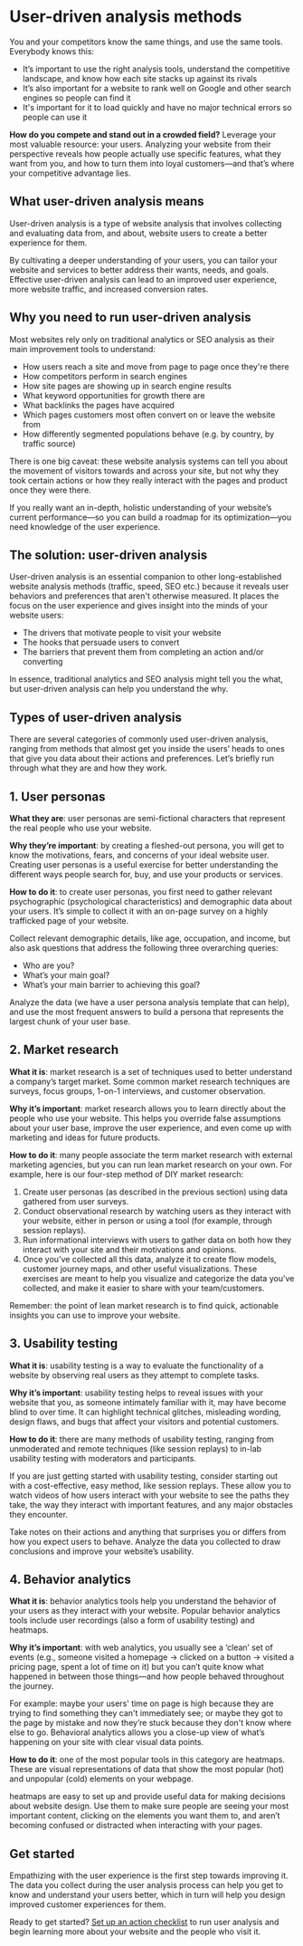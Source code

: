 # User-driven analysis methods

You and your competitors know the same things, and use the same tools.
Everybody knows this:

- It’s important to use the right analysis tools, understand the competitive landscape, and know how each site stacks up against its rivals
- It’s also important for a website to rank well on Google and other search engines so people can find it
- It's important for it to load quickly and have no major technical errors so people can use it

**How do you compete and stand out in a crowded field?** Leverage your most valuable resource: your users. Analyzing your website from their perspective reveals how people actually use specific features, what they want from you, and how to turn them into loyal customers—and that’s where your competitive advantage lies.

## What user-driven analysis means

User-driven analysis is a type of website analysis that involves collecting and evaluating data from, and about, website users to create a better experience for them.

By cultivating a deeper understanding of your users, you can tailor your website and services to better address their wants, needs, and goals. Effective user-driven analysis can lead to an improved user experience, more website traffic, and increased conversion rates.

## Why you need to run user-driven analysis

Most websites rely only on traditional analytics or SEO analysis as their main improvement tools to understand:

- How users reach a site and move from page to page once they're there
- How competitors perform in search engines
- How site pages are showing up in search engine results
- What keyword opportunities for growth there are
- What backlinks the pages have acquired
- Which pages customers most often convert on or leave the website from
- How differently segmented populations behave (e.g. by country, by traffic source)

There is one big caveat: these website analysis systems can tell you about the movement of visitors towards and across your site, but not why they took certain actions or how they really interact with the pages and product once they were there.

If you really want an in-depth, holistic understanding of your website’s current performance—so you can build a roadmap for its optimization—you need knowledge of the user experience.

## The solution: user-driven analysis

User-driven analysis is an essential companion to other long-established website analysis methods (traffic, speed, SEO etc.) because it reveals user behaviors and preferences that aren't otherwise measured. It places the focus on the user experience and gives insight into the minds of your website users:

- The drivers that motivate people to visit your website
- The hooks that persuade users to convert
- The barriers that prevent them from completing an action and/or converting

In essence, traditional analytics and SEO analysis might tell you the what, but user-driven analysis can help you understand the why.

## Types of user-driven analysis

There are several categories of commonly used user-driven analysis, ranging from methods that almost get you inside the users’ heads to ones that give you data about their actions and preferences. Let’s briefly run through what they are and how they work.

## 1. User personas

<!-- ![](./placeholder.jpg "placeholder") -->

**What they are**: user personas are semi-fictional characters that represent the real people who use your website.

**Why they’re important**: by creating a fleshed-out persona, you will get to know the motivations, fears, and concerns of your ideal website user. Creating user personas is a useful exercise for better understanding the different ways people search for, buy, and use your products or services.

**How to do it**: to create user personas, you first need to gather relevant psychographic (psychological characteristics) and demographic data about your users. It’s simple to collect it with an on-page survey on a highly trafficked page of your website.

Collect relevant demographic details, like age, occupation, and income, but also ask questions that address the following three overarching queries:

- Who are you?
- What’s your main goal?
- What’s your main barrier to achieving this goal?

Analyze the data (we have a user persona analysis template that can help), and use the most frequent answers to build a persona that represents the largest chunk of your user base.

## 2. Market research

<!-- ![](./placeholder.jpg "placeholder") -->

**What it is**: market research is a set of techniques used to better understand a company’s target market. Some common market research techniques are surveys, focus groups, 1-on-1 interviews, and customer observation.

**Why it’s important**: market research allows you to learn directly about the people who use your website. This helps you override false assumptions about your user base, improve the user experience, and even come up with marketing and ideas for future products.

**How to do it**: many people associate the term market research with external marketing agencies, but you can run lean market research on your own. For example, here is our four-step method of DIY market research:

1. Create user personas (as described in the previous section) using data gathered from user surveys.
2. Conduct observational research by watching users as they interact with your website, either in person or using a tool (for example, through session replays).
3. Run informational interviews with users to gather data on both how they interact with your site and their motivations and opinions.
4. Once you’ve collected all this data, analyze it to create flow models, customer journey maps, and other useful visualizations. These exercises are meant to help you visualize and categorize the data you’ve collected, and make it easier to share with your team/customers.

Remember: the point of lean market research is to find quick, actionable insights you can use to improve your website.

## 3. Usability testing

<!-- ![](./placeholder.jpg "placeholder") -->

**What it is**: usability testing is a way to evaluate the functionality of a website by observing real users as they attempt to complete tasks.

**Why it’s important**: usability testing helps to reveal issues with your website that you, as someone intimately familiar with it, may have become blind to over time. It can highlight technical glitches, misleading wording, design flaws, and bugs that affect your visitors and potential customers.

**How to do it**: there are many methods of usability testing, ranging from unmoderated and remote techniques (like session replays) to in-lab usability testing with moderators and participants.

If you are just getting started with usability testing, consider starting out with a cost-effective, easy method, like session replays. These allow you to watch videos of how users interact with your website to see the paths they take, the way they interact with important features, and any major obstacles they encounter.

Take notes on their actions and anything that surprises you or differs from how you expect users to behave. Analyze the data you collected to draw conclusions and improve your website’s usability.

## 4. Behavior analytics

<!-- ![](./placeholder.jpg "placeholder") -->

**What it is**: behavior analytics tools help you understand the behavior of your users as they interact with your website. Popular behavior analytics tools include user recordings (also a form of usability testing) and heatmaps.

**Why it’s important**: with web analytics, you usually see a ‘clean’ set of events (e.g., someone visited a homepage → clicked on a button → visited a pricing page, spent a lot of time on it) but you can’t quite know what happened in between those things—and how people behaved throughout the journey.

For example: maybe your users' time on page is high because they are trying to find something they can't immediately see; or maybe they got to the page by mistake and now they’re stuck because they don't know where else to go. Behavioral analytics allows you a close-up view of what’s happening on your site with clear visual data points.

**How to do it**: one of the most popular tools in this category are heatmaps. These are visual representations of data that show the most popular (hot) and unpopular (cold) elements on your webpage.

heatmaps are easy to set up and provide useful data for making decisions about website design. Use them to make sure people are seeing your most important content, clicking on the elements you want them to, and aren’t becoming confused or distracted when interacting with your pages.

## Get started

Empathizing with the user experience is the first step towards improving it. The data you collect during the user analysis process can help you get to know and understand your users better, which in turn will help you design improved customer experiences for them.

Ready to get started? [Set up an action checklist](./analysis-checklist) to run user analysis and begin learning more about your website and the people who visit it.
